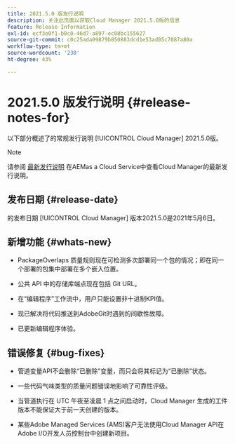 ```yaml
---
title: 2021.5.0 版发行说明
description: 关注此页面以获取Cloud Manager 2021.5.0版的信息
feature: Release Information
exl-id: ecf3e0f1-b0c0-46d7-a897-ec08bc155627
source-git-commit: c0c25ada09879b850883dcd1e53ad05c7087a80a
workflow-type: tm+mt
source-wordcount: '230'
ht-degree: 43%

---
```


# 2021.5.0 版发行说明 {#release-notes-for}

以下部分概述了的常规发行说明 [!UICONTROL Cloud Manager] 2021.5.0版。

>[!NOTE]
>请参阅 [最新发行说明](https://experienceleague.adobe.com/docs/experience-manager-cloud-service/onboarding/getting-access/release-notes-cloud-manager/release-notes-cm-current.html?lang=en#getting-access) 在AEMas a Cloud Service中查看Cloud Manager的最新发行说明。

## 发布日期 {#release-date}

的发布日期 [!UICONTROL Cloud Manager] 版本2021.5.0是2021年5月6日。

## 新增功能 {#whats-new}

* PackageOverlaps 质量规则现在可检测多次部署同一个包的情况；即在同一个部署的包集中部署在多个嵌入位置。

* 公共 API 中的存储库端点现在包括 Git URL。

* 在“编辑程序”工作流中，用户只能设置非十进制KPI值。

* 现已解决将代码推送到AdobeGit时遇到的间歇性故障。

* 已更新编辑程序体验。

## 错误修复 {#bug-fixes}

* 管道变量API不会删除“已删除”变量，而只会将其标记为“已删除”状态。

* 一些代码气味类型的质量问题错误地影响了可靠性评级。

* 当管道执行在 UTC 午夜至凌晨 1 点之间启动时，Cloud Manager 生成的工件版本不能保证大于前一天创建的版本。

* 某些Adobe Managed Services (AMS)客户无法使用Cloud Manager API在Adobe I/O开发人员控制台中创建新项目。
